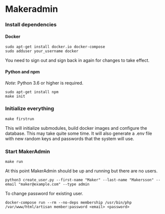 # Makeradmin

### Install dependencies 

#### Docker
~~~
sudo apt-get install docker.io docker-compose
sudo adduser your_username docker
~~~
You need to sign out and sign back in again for changes to take effect. 

#### Python and npm
*Note*: Python 3.6 or higher is required.

~~~
sudo apt-get install npm
make init
~~~

### Initialize everything
~~~
make firstrun
~~~

This will initialize submodules, build docker images and configure the database. This may take quite some time.
It will also generate a .env file with new random keys and passwords that the system will use.

### Start MakerAdmin 
~~~
make run
~~~

At this point MakerAdmin should be up and running but there are no users.<br />

~~~
python3 create_user.py --first-name "Maker" --last-name "Makersson" --email "maker@example.com" --type admin
~~~

To change password for existing user.<br />
~~~
docker-compose run --rm --no-deps membership /usr/bin/php /var/www/html/artisan member:password <email> <password>
~~~
